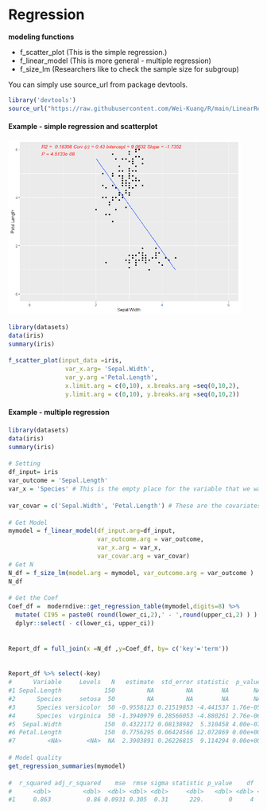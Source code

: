 # Regression

**modeling functions**
- f_scatter_plot (This is the simple regression.)
- f_linear_model (This is more general - multiple regression)
- f_size_lm (Researchers like to check the sample size for subgroup)

You can simply use source_url from package devtools. 
``` R
library('devtools')
source_url("https://raw.githubusercontent.com/Wei-Kuang/R/main/LinearRegression.R")
```

#### Example - simple regression and scatterplot
<img src="image/scatterplot_example.png" height="350"> 

```R
library(datasets)
data(iris)
summary(iris)

f_scatter_plot(input_data =iris, 
                var_x.arg= 'Sepal.Width', 
                var_y.arg ='Petal.Length',  
                x.limit.arg = c(0,10), x.breaks.arg =seq(0,10,2),
                y.limit.arg = c(0,10), y.breaks.arg =seq(0,10,2))
```
 
  
  
  
   

#### Example - multiple regression
```R
library(datasets)
data(iris)
summary(iris)

# Setting
df_input= iris
var_outcome = 'Sepal.Length'
var_x = 'Species' # This is the empty place for the variable that we want to investigate

var_covar = c('Sepal.Width', 'Petal.Length') # These are the covariates

# Get Model
mymodel = f_linear_model(df_input.arg=df_input,
                         var_outcome.arg = var_outcome, 
                         var_x.arg = var_x, 
                         var_covar.arg = var_covar)
# Get N 
N_df = f_size_lm(model.arg = mymodel, var_outcome.arg = var_outcome )
N_df

# Get the Coef
Coef_df =  moderndive::get_regression_table(mymodel,digits=8) %>%
  mutate( CI95 = paste0( round(lower_ci,2),' - ',round(upper_ci,2) ) ) %>%
  dplyr::select( - c(lower_ci, upper_ci))


Report_df = full_join(x =N_df ,y=Coef_df, by= c('key'='term')) 


Report_df %>% select(-key)
#      Variable     Levels   N   estimate  std_error statistic  p_value          CI95
#1 Sepal.Length            150         NA         NA        NA       NA          <NA> <The outcome-Y>
#2      Species     setosa  50         NA         NA        NA       NA          <NA>  
#3      Species versicolor  50 -0.9558123 0.21519853 -4.441537 1.76e-05 -1.38 - -0.53  
#4      Species  virginica  50 -1.3940979 0.28566053 -4.880261 2.76e-06 -1.96 - -0.83
#5  Sepal.Width            150  0.4322172 0.08138982  5.310458 4.00e-07   0.27 - 0.59
#6 Petal.Length            150  0.7756295 0.06424566 12.072869 0.00e+00    0.65 - 0.9
#7         <NA>       <NA>  NA  2.3903891 0.26226815  9.114294 0.00e+00   1.87 - 2.91  <Note: intercept>

# Model quality
get_regression_summaries(mymodel)

#  r_squared adj_r_squared    mse  rmse sigma statistic p_value    df  nobs
#      <dbl>         <dbl>  <dbl> <dbl> <dbl>     <dbl>   <dbl> <dbl> <dbl>
#1     0.863          0.86 0.0931 0.305  0.31      229.       0     4   150
```

